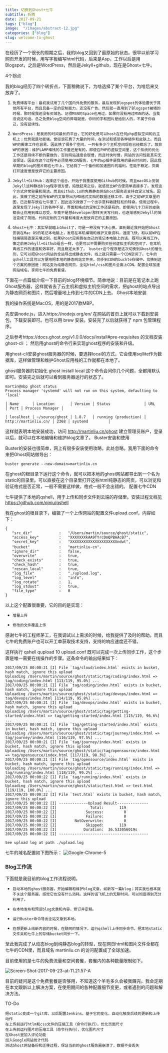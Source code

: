 ```yaml
---
title: 切换到Ghost+七牛
subtitle: 折腾
date: 2017-09-21
tags: ["blog"]
image:  "/images/abstract-12.jpg"
categories: ["blog"]
slug: welcome-to-ghost
---
```





在经历了一个很长的周期之后，我的blog又回到了最原始的状态。很早以前学习网页开发的时候，用写字板编写html代码，后来是Asp，工作以后是用Blogspot，之后是WordPress，然后是Jekyll+github，现在是Ghost+七牛。

4个拐点

我的blog经历了四个转折点，下面稍微说下，为啥选择了某个平台，为啥后来又放弃了。

1.     免费博客平台：最初我试用了几个国内外免费的服务，最后发现Blogspot的体验要优于其他所有平台，而且具备一定的定制能力，还没有广告。然后就一直用到了Blogspot被墙的时候，那时候我还没有买域名。记得MSN的Space也用过，如果你没有用过MSN的话，当我没说这句话。总之免费blog空间的弊端就是，你码的字和图片是给别人的，不属于你自己，没有延续性。

2.     WordPress：是我用的时间最长的平台，它的好处是可以host在任何php虚拟空间和云主机上；优势就是功能强。曾经浪花费了大量的时间，在测试和感受各种插件和皮肤上。而且WP的搬家工作也容易，因此换了很多个空间，一共有多少个主机空间现在已经都忘了。放弃WP的原因：维护LAMP堆栈的工作量还是有的，即使在PHP的虚拟空间里，这个系统的优化工作还是持续不断的要做的，否则网站速度会很慢，而且时快时慢，网站的访问性能其实无法保证。因此在这个过程中必须使用CDN服务，七牛的wp插件是我用的最长时间的，因此我早期的blog的图片都在七牛上，它给我了一个备份和加速图片的福利。性能不稳定，页面打开速度慢是放弃它的主要原因。

3.     Jekyll+GitHub：选择这个组合，开始于我重度使用Github的时候。而且macOS上安装Jekyll这种静态blog程序很方便，捣鼓起来之后，就感觉比WP方便简单直接多了。发现这个方式非常轻量和简洁。而且Github.io的免费静态网站host服务还支持自定义域名。因此，我做了把之前所有WP的文章导出为MD格式文档的数据迁移工作。由于之前WP文章里的图，已近都存放在七牛里了，因此这次我做了一个出乎意料敏捷轻松的转身。使用过程中，逐渐发现了Jekyll的各种不足，界面和格式的定制工作还是有的，即使用几十刀买的皮肤都会让你用到难以忍受，毕竟不是想developer那样天天写代码，也逐渐感到Jekyll的简洁变成了简陋。代码定制的工作量和难度大是放弃它的主要原因。

4.     Ghost+七牛：其实早就瞄上Ghost了，可是一种没有下决心换。直到最近我开始把Ghost安装在Mac OS的笔记本电脑上，发现在本机编辑和维护文章资料，速度飞快，和以前WP在线编辑简直是天壤之别。如果Ghost应用跑在自己的笔记本电脑上的话，既可以离线工作，像之前用Jekyll+Github组合一样，也更可以不需要购买任何虚拟主机和空间了，在本机离线工作的速度和效率好，而且稳定太多了。 buster这个程序是这次切换到Ghost的催化剂，它可以把Ghost网站的全站导出成静态文件，线上就只需要一个CDN空间了。七牛的qshell工具可以方便地把本地的静态网站文件夹，同步到CDN的buckte存储中。切换到这个方案的原因是：网站变为纯静态网页，全站html/css和图片全面上CDN，配置全球加速网站域名，享用七牛的免费套餐。

下面花一点篇幅介绍一下目前的blog环境细节。简单地说：目前是在笔记本上跑Ghost服务器，这样就省去了云主机和虚拟主机空间的需求，把ghost的站点导出为静态网页和图片，然后增量地上传到七牛的CDN上去。
Ghost本地安装

我的操作系统是MacOS，用的是2017款MBP。

先安装node.js，进入https://nodejs.org/en/ 在网站的首页上就可以下载到安装包，下载安装即可。也可以用 brew 安装。安装完了以后就获得了 npm 包管理程序。

之后参考https://docs.ghost.org/v1.0.0/docs/install#pre-requisites 的文档安装 ghost-cli ； 然后用ghost的命令行来实现ghost程序的安装和升级。

用ghost-cli安装ghost服务器的时候，要选择local的方式，它会使用sqllite作为数据库，这样做管理和维护Ghost应用栈的工作就都在本地了。

ghost服务器的初始化 ghost install local 这个命令会问你几个问题，全都用默认即可。安装完之后就可以看到服务器运行的状态了。

```
martin@mbp ghost status
Process manager 'systemd' will not run on this system, defaulting to 'local'

│ Name      │ Location       │ Version │ Status               │ URL                    │ Port │ Process Manager │

│ localhost │ ~/source/ghost │ 1.8.7   │ running (production) │ http://martinliu.cn/ │ 2368 │ systemd         │
```

这样就表明本地安装成功，访问 http://martinliu.cn/ghost 建立管理员账户，登录以后，就可以在本地编辑和维护blog文章了。
Buster安装和使用

Buster的安装也很简单，网上有很多安装使用攻略，此处忽略。我用下面的命令来把Ghost网站做导出：

```
buster generate --new-domain=martinliu.cn

```
在ghost的根目录下运行这个命令，就可以把本地的ghost网站都导出到一个名为static的目录里。可以直接在这个目录里打开这些html纯静态的网页，可以浏览和验证格式是否正常，一般不需要这样做，格式一般不会出错的。
配置七牛CDN

七牛提供了本地的qshell，用于上传和同步文件到云端的存储里。安装过程文档见 https://github.com/qiniu/qshell

我在ghost的根目录下，编辑了一个上传网站的配置文件upload.conf，内容如下：

```
{
   "src_dir"            :   "/Users/martin/source/ghost/static",
   "access_key"         :   "XXXXXXXkAA9TYrcDmQPBAAcB7",
   "secret_key"         :   "XXXXXXXXXXXXXXXXXXXXXndwt",
   "bucket"             :   "martinliu-cn"，
   "ignore_dir"         :   false,
   "overwrite"          :   true,
   "check_exists"       :   true,
   "check_hash"         :   true,
   "rescan_local"       :   true,
   "log_file"           :   "./upload.log",
   "log_level"          :   "info",
   "log_rotate"         :   1,
   "log_stdout"         :   true,
   "file_type"          :   0
}

```
以上这个配置很重要，它的目的是实现：

*     增量上传
*     修改的文件覆盖上传

感谢七牛的工程师茅工，在我调试以上需求的时候，给我提供了及时的帮助。而且七牛的免费账户也可以开工单获取技术支持，支持的响应速度还不错。

这样执行 qshell qupload 10 upload.conf 既可以完成一次上传同步工作，这个步骤是唯一需要在线操作的步骤。这条命令的输出结果如下：

```
2017/09/25 00:00:21 [I] File `tag/cloud/index.html` exists in bucket, hash match, ignore this upload
Uploading /Users/martin/source/ghost/static/tag/coding/index.html => tag/coding/index.html [113/119, 95.0%] ...
2017/09/25 00:00:21 [I] File `tag/coding/index.html` exists in bucket, hash match, ignore this upload
Uploading /Users/martin/source/ghost/static/tag/devops/index.html => tag/devops/index.html [114/119, 95.8%] ...
2017/09/25 00:00:21 [I] File `tag/devops/index.html` exists in bucket, hash match, ignore this upload
Uploading /Users/martin/source/ghost/static/tag/getting-started/index.html => tag/getting-started/index.html [115/119, 96.6%] ...
2017/09/25 00:00:21 [I] File `tag/getting-started/index.html` exists in bucket, hash match, ignore this upload
Uploading /Users/martin/source/ghost/static/tag/journey/index.html => tag/journey/index.html [116/119, 97.5%] ...
2017/09/25 00:00:21 [I] File `tag/journey/index.html` exists in bucket, hash match, ignore this upload
Uploading /Users/martin/source/ghost/static/tag/opensource/index.html => tag/opensource/index.html [117/119, 98.3%] ...
2017/09/25 00:00:21 [I] File `tag/opensource/index.html` exists in bucket, hash match, ignore this upload
Uploading /Users/martin/source/ghost/static/tag/running/index.html => tag/running/index.html [118/119, 99.2%] ...
2017/09/25 00:00:22 [I] File `tag/running/index.html` exists in bucket, hash match, ignore this upload
Uploading /Users/martin/source/ghost/static/test.html => test.html [119/119, 100.0%] ...
2017/09/25 00:00:22 [I] File `test.html` exists in bucket, hash match, ignore this upload
2017/09/25 00:00:22 [I] -------------Upload Result--------------
2017/09/25 00:00:22 [I]               Total:       119
2017/09/25 00:00:22 [I]             Success:         0
2017/09/25 00:00:22 [I]             Failure:         0
2017/09/25 00:00:22 [I]        NotOverwrite:         0
2017/09/25 00:00:22 [I]             Skipped:       119
2017/09/25 00:00:22 [I]            Duration:  36.533056019s
2017/09/25 00:00:22 [I] ----------------------------------------

See upload log at path ./upload.log

```
七牛的域名配置如下图所示：
![Google-Chrome-5](/images/Google-Chrome-5.jpg)



### Blog工作流

下面就是我目前的blog工作流程说明。

*     启动本地的ghost服务器，开始编辑和维护blog文章，如新写一篇blog；其实我也根本就不关这个服务器，感觉它也没有什么消耗。这样的话飞机上的无聊时间，可以彻底得到充分利用了。
*     在本地发布和预览blog文章和内容，修订并定稿。
*     运行Buster命令导出全站文章到本地。
*     在想更新上线新内容的时候，在联网的情况下，运行qshell上传同步命令，把本地static文件夹和七牛上的存储bucket同步一下。

至此我完成了从动态blog到纯静态blog的转型，现在网页html和图片文件全都在七牛的CDN里，而且域名 martinliu.cn 的访问配置成了全球加速。

目前使用的是七牛的免费流量和空间套餐，套餐内的各种数量限制如下。


![Screen-Shot-2017-09-23-at-11.21.57-A](/images/Screen-Shot-2017-09-23-at-11.21.57-AM.png)



目前的疑问是这个免费套餐是否够用，不知道这个羊毛多久会被我薅完。我会定期在本文跟新以上解决方案，在使用期间的各种配置细节变更，或者遇到的问题和解决方法。

TO-Do

    把static变成一个git库，以后配置Jenkins，基于它的变化，自动化触发后续的更新和上传动作
    在上传前运行htlm和css文件的压缩工具（命令行执行），优化页面尺寸
    在上传前运行图片的压缩工具（命令行执行），优化图片尺寸
    在Ghost里加入评论功能
    加入Google网站统计代码
    测试Ghost网站备份和迁移过程，保证当前的ghost服务器崩溃了，数据不会丢失

